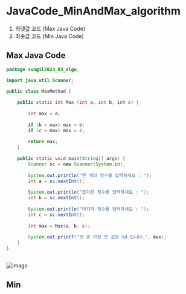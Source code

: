 # JavaCode_MinAndMax_algorithm

1. 최댓값 코드 (Max Java Code)
2. 최솟값 코드 (Min Java Code)

## Max Java Code
```java
package sungil2023_03_algo;

import java.util.Scanner;

public class MaxMethod {
	
	public static int Max (int a, int b, int c) {
		
		int max = a;
		
		if (b > max) max = b;
		if (c > max) max = c;
		
		return max;
	}
	
	public static void main(String[] args) {
		Scanner sc = new Scanner(System.in);
		
		System.out.println("한 개의 정수를 입력하세요 : ");
		int a = sc.nextInt();
		
		System.out.println("또다른 정수를 입력하세요 : ");
		int b = sc.nextInt();
		
		System.out.println("마지막 정수를 입력하세요 : ");
		int c = sc.nextInt();	
		
		int max = Max(a, b, c);
		
		System.out.printf("셋 중 가장 큰 값은 %d 입니다.", max);
	}
}
```
## 
![image](https://user-images.githubusercontent.com/107795830/223637478-1c3d473f-38f0-4c49-b8a6-7004c85f4d2a.png)

## Min
